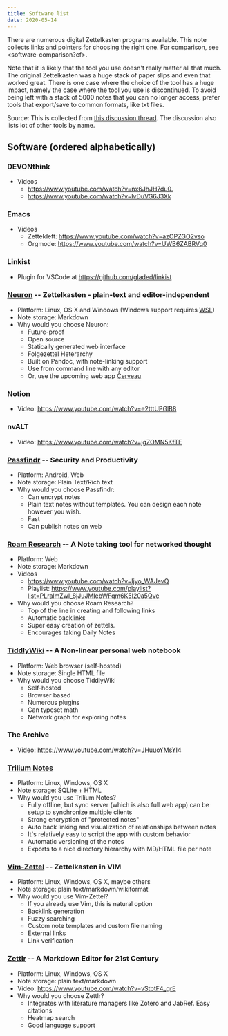 ```yaml
---
title: Software list
date: 2020-05-14
---
```


There are numerous digital Zettelkasten programs available. This note collects
links and pointers for choosing the right one. For comparison, see <software-comparison?cf>.

Note that it is likely that the tool you use doesn't really matter all that much. The original Zettelkasten was a huge stack of paper slips and even that worked great. There is one case where the choice of the tool has a huge impact, namely the case where the tool you use is discontinued. To avoid being left with a stack of 5000 notes that you can no longer access, prefer tools that export/save to common formats, like txt files.

Source: This is collected from [this discussion thread](https://www.reddit.com/r/Zettelkasten/comments/flygc4/lets_build_a_list_of_zettelkasten_software/). The discussion also lists lot of other tools by name.

## Software (ordered alphabetically)

### DEVONthink
* Videos
  *  <https://www.youtube.com/watch?v=nx6JhJH7du0.>
  *  <https://www.youtube.com/watch?v=lvDuVG6J3Xk>

### Emacs
* Videos
  * Zetteldeft: <https://www.youtube.com/watch?v=azOPZGO2vso>
  * Orgmode: <https://www.youtube.com/watch?v=UWB6ZABRVq0>

### Linkist
* Plugin for VSCode at https://github.com/gladed/linkist

### [Neuron](https://neuron.zettel.page/) -- Zettelkasten - plain-text and editor-independent
* Platform: Linux, OS X and Windows (Windows support requires [WSL](https://docs.microsoft.com/en-us/windows/wsl/install-win10))
* Note storage: Markdown
* Why would you choose Neuron:
  * Future-proof 
  * Open source
  * Statically generated web interface
  * Folgezettel Heterarchy
  * Built on Pandoc, with note-linking support
  * Use from command line with any editor
  * Or, use the upcoming web app [Cerveau](https://www.cerveau.app/)

### Notion
* Video: <https://www.youtube.com/watch?v=e2tttUPGlB8>

### nvALT
* Video: <https://www.youtube.com/watch?v=jgZOMN5KfTE>

### [Passfindr](https://passfindr.com) -- Security and Productivity
* Platform: Android, Web
* Note storage: Plain Text/Rich text
* Why would you choose Passfindr:
    * Can encrypt notes
    * Plain text notes without templates. You can
        design each note however you wish.
    * Fast
    * Can publish notes on web


### [Roam Research](https://roamresearch.com) -- A Note taking tool for networked thought
* Platform: Web
* Note storage: Markdown
* Videos
  *  <https://www.youtube.com/watch?v=ljyo_WAJevQ>
  *  Playlist: <https://www.youtube.com/playlist?list=PLralmZwl_8jJuJMIebWFqm6K5I20a5Qve>
* Why would you choose Roam Research?
    * Top of the line in creating and following links
    * Automatic backlinks
    * Super easy creation of zettels.
    * Encourages taking Daily Notes


### [TiddlyWiki](https://tiddlywiki.com) -- A Non-linear personal web notebook
* Platform: Web browser (self-hosted)
* Note storage: Single HTML file
* Why would you choose TiddlyWiki
    * Self-hosted
    * Browser based
    * Numerous plugins
    * Can typeset math
    * Network graph for exploring notes

### The Archive
* Video: <https://www.youtube.com/watch?v=JHuuoYMsYI4>

### [Trilium Notes](https://github.com/zadam/trilium)
* Platform: Linux, Windows, OS X
* Note storage: SQLite + HTML
* Why would you use Trilium Notes?
    * Fully offline, but sync server (which is also full web app) can be setup to synchronize multiple clients
    * Strong encryption of "protected notes"
    * Auto back linking and visualization of relationships between notes
    * It's relatively easy to script the app with custom behavior
    * Automatic versioning of the notes
    * Exports to a nice directory hierarchy with MD/HTML file per note
  

### [Vim-Zettel](https://github.com/michal-h21/vim-zettel) -- Zettelkasten in VIM
* Platform: Linux, Windows, OS X, maybe others
* Note storage: plain text/markdown/wikiformat
* Why would you use Vim-Zettel?
    * If you already use Vim, this is natural option
    * Backlink generation 
    * Fuzzy searching
    * Custom note templates and custom file naming
    * External links
    * Link verification


### [Zettlr](https://zettlr.com) -- A Markdown Editor for 21st Century
* Platform: Linux, Windows, OS X 
* Note storage: plain text/markdown
* Video: <https://www.youtube.com/watch?v=vStbtF4_grE>
* Why would you choose Zettlr?
    * Integrates with literature managers like Zotero and JabRef. Easy
      citations
    * Heatmap search
    * Good language support
